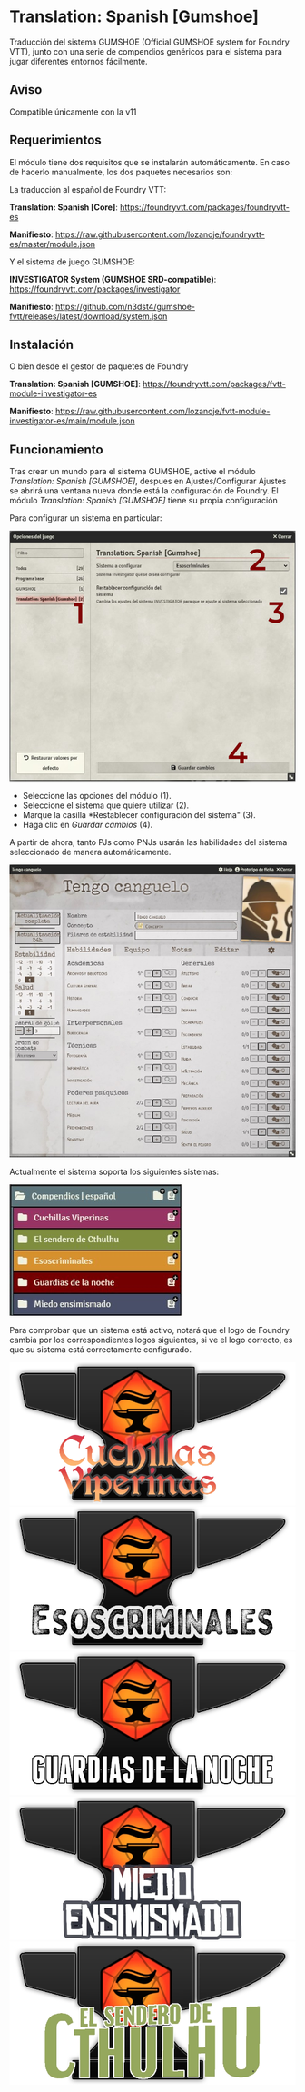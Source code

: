 # Translation: Spanish [Gumshoe]

Traducción del sistema GUMSHOE (Official GUMSHOE system for Foundry VTT), junto con una serie de compendios genéricos para el sistema para jugar diferentes entornos fácilmente.

## Aviso

Compatible únicamente con la v11

## Requerimientos

El módulo tiene dos requisitos que se instalarán automáticamente. En caso de hacerlo manualmente, los dos paquetes necesarios son:

La traducción al español de Foundry VTT:

**Translation: Spanish [Core]**: https://foundryvtt.com/packages/foundryvtt-es

__Manifiesto__: https://raw.githubusercontent.com/lozanoje/foundryvtt-es/master/module.json

Y el sistema de juego GUMSHOE:

**INVESTIGATOR System (GUMSHOE SRD-compatible)**: https://foundryvtt.com/packages/investigator

__Manifiesto__: https://github.com/n3dst4/gumshoe-fvtt/releases/latest/download/system.json

## Instalación

O bien desde el gestor de paquetes de Foundry

**Translation: Spanish [GUMSHOE]**: https://foundryvtt.com/packages/fvtt-module-investigator-es

__Manifiesto__: https://raw.githubusercontent.com/lozanoje/fvtt-module-investigator-es/main/module.json


## Funcionamiento

Tras crear un mundo para el sistema GUMSHOE, active el módulo *Translation: Spanish [GUMSHOE]*, despues en Ajustes/Configurar Ajustes se abrirá una ventana nueva donde está la configuración de Foundry. El módulo *Translation: Spanish [GUMSHOE]* tiene su propia configuración

Para configurar un sistema en particular:

![](https://github.com/lozanoje/fvtt-module-investigator-es/blob/assets/Ajustes.jpg)

- Seleccione las opciones del módulo (1).
- Seleccione el sistema que quiere utilizar (2).
- Marque la casilla *Restablecer configuración del sistema" (3).
- Haga clic en *Guardar cambios* (4).

A partir de ahora, tanto PJs como PNJs usarán las habilidades del sistema seleccionado de manera automáticamente.

![](https://github.com/lozanoje/fvtt-module-investigator-es/blob/assets/Ejemplo.jpg)

Actualmente el sistema soporta los siguientes sistemas:

![](https://github.com/lozanoje/fvtt-module-investigator-es/blob/assets/Compendios.jpg)

Para comprobar que un sistema está activo, notará que el logo de Foundry cambia por los correspondientes logos siguientes, si ve el logo correcto, es que su sistema está correctamente configurado.

![](https://raw.githubusercontent.com/lozanoje/fvtt-module-investigator-es/main/images/fvtt-cuchillas-es.webp)
![](https://raw.githubusercontent.com/lozanoje/fvtt-module-investigator-es/main/images/fvtt-esoscriminales-es.webp)
![](https://raw.githubusercontent.com/lozanoje/fvtt-module-investigator-es/main/images/fvtt-guardias-es.webp)
![](https://raw.githubusercontent.com/lozanoje/fvtt-module-investigator-es/main/images/fvtt-miedo-es.webp)
![](https://raw.githubusercontent.com/lozanoje/fvtt-module-investigator-es/main/images/fvtt-sendero-es.webp)
